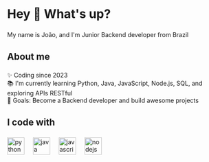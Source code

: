 <h1 align="left">Hey 👋 What's up?</h1>

###

<p align="left">My name is João, and I'm Junior Backend developer  from Brazil</p>

###

<h2 align="left">About me</h2>

###

<p align="left">✨ Coding since 2023<br>📚 I'm currently learning Python, Java, JavaScript, Node.js, SQL, and exploring APIs RESTful<br>🎯 Goals: Become a Backend developer and build awesome projects</p>

###

<h2 align="left">I code with</h2>

###

<div align="left">
  <img src="https://cdn.jsdelivr.net/gh/devicons/devicon/icons/python/python-original.svg" height="40" alt="python logo"  />
  <img width="12" />
  <img src="https://cdn.jsdelivr.net/gh/devicons/devicon/icons/java/java-original.svg" height="40" alt="java logo"  />
  <img width="12" />
  <img src="https://cdn.jsdelivr.net/gh/devicons/devicon/icons/javascript/javascript-original.svg" height="40" alt="javascript logo"  />
  <img width="12" />
  <img src="https://cdn.jsdelivr.net/gh/devicons/devicon/icons/nodejs/nodejs-original.svg" height="40" alt="nodejs logo"  />
</div>

###
